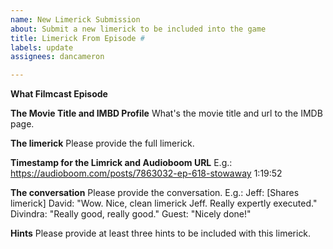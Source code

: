 ```yaml
---
name: New Limerick Submission
about: Submit a new limerick to be included into the game
title: Limerick From Episode #
labels: update
assignees: dancameron

---
```


**What Filmcast Episode**

**The Movie Title and IMBD Profile**
What's the movie title and url to the IMDB page.

**The limerick**
Please provide the full limerick.

**Timestamp for the Limrick and Audioboom URL**
E.g.:
https://audioboom.com/posts/7863032-ep-618-stowaway
1:19:52

**The conversation**
Please provide the conversation. E.g.:
Jeff: [Shares limerick]
David: "Wow. Nice, clean limerick Jeff. Really expertly executed."
Divindra: "Really good, really good."
Guest: "Nicely done!"

**Hints**
Please provide at least three hints to be included with this limerick. 
